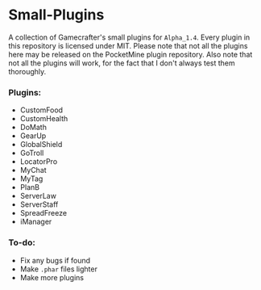 # Small-Plugins
A collection of Gamecrafter's small plugins for `Alpha_1.4`. Every plugin in this repository is licensed under MIT. Please
note that not all the plugins here may be released on the PocketMine plugin repository. Also note that not all the plugins will work, for the fact that I don't always test them thoroughly.

### Plugins:
* CustomFood
* CustomHealth
* DoMath
* GearUp
* GlobalShield
* GoTroll
* LocatorPro
* MyChat
* MyTag
* PlanB
* ServerLaw
* ServerStaff
* SpreadFreeze
* iManager

### To-do:
* Fix any bugs if found
* Make `.phar` files lighter
* Make more plugins
